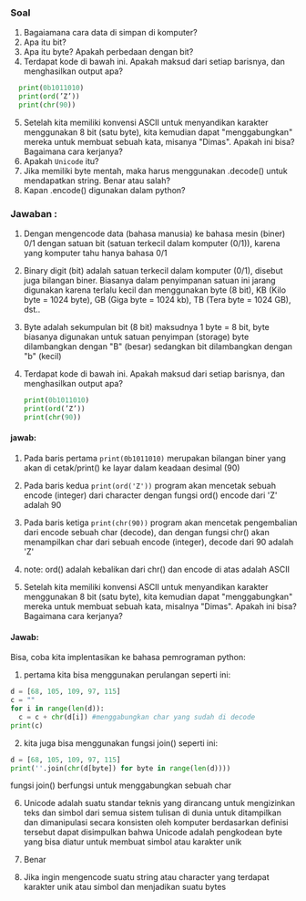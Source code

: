 ### Soal
1. Bagaiamana cara data di simpan di komputer?
2. Apa itu bit?
3. Apa itu byte? Apakah perbedaan dengan bit?
4. Terdapat kode di bawah ini. Apakah maksud dari setiap barisnya, dan menghasilkan output apa?
 ```python
   print(0b1011010)
   print(ord(’Z’))
   print(chr(90))
   ```
5. Setelah kita memiliki konvensi ASCII untuk menyandikan karakter menggunakan 8 bit (satu byte), kita kemudian dapat "menggabungkan" mereka untuk membuat sebuah kata, misanya "Dimas". Apakah ini bisa? Bagaimana cara kerjanya?
6. Apakah `Unicode` itu?
7. Jika memiliki byte mentah, maka harus menggunakan .decode() untuk mendapatkan string. Benar atau salah?
8. Kapan .encode() digunakan dalam python?

### Jawaban :

1. Dengan mengencode data (bahasa manusia) ke bahasa mesin (biner) 0/1 dengan satuan bit (satuan terkecil dalam komputer (0/1)), karena yang komputer tahu hanya bahasa 0/1

2. Binary digit (bit) adalah satuan terkecil dalam komputer (0/1), disebut juga bilangan biner. Biasanya dalam penyimpanan satuan ini jarang digunakan karena terlalu kecil dan menggunakan byte (8 bit), KB (Kilo byte = 1024 byte), GB (Giga byte = 1024 kb), TB (Tera byte = 1024 GB), dst..

3. Byte adalah sekumpulan bit (8 bit) maksudnya 1 byte = 8 bit, byte biasanya digunakan untuk satuan penyimpan (storage) byte dilambangkan dengan "B" (besar) sedangkan bit dilambangkan dengan "b" (kecil)

4. Terdapat kode di bawah ini. Apakah maksud dari setiap barisnya, dan menghasilkan output apa?
   ```python
   print(0b1011010)
   print(ord(’Z’))
   print(chr(90))
   ```
#### jawab:
1. Pada baris pertama `print(0b1011010)` merupakan bilangan biner yang akan di cetak/print() ke layar dalam keadaan desimal (90)
2. Pada baris kedua `print(ord('Z'))` program akan mencetak sebuah encode (integer) dari character dengan fungsi ord() encode dari 'Z' adalah 90
3. Pada baris ketiga `print(chr(90))` program akan mencetak pengembalian dari encode sebuah char (decode), dan dengan fungsi chr() akan menampilkan char dari sebuah encode (integer), decode dari 90 adalah 'Z'
4. note: ord() adalah kebalikan dari chr() dan encode di atas adalah ASCII

5. Setelah kita memiliki konvensi ASCII untuk menyandikan karakter menggunakan 8 bit (satu byte), kita kemudian dapat "menggabungkan" mereka untuk membuat sebuah kata, misalnya "Dimas". Apakah ini bisa? Bagaimana cara kerjanya?
#### Jawab: 
Bisa, coba kita implentasikan ke bahasa pemrograman python:
1. pertama kita bisa menggunakan perulangan seperti ini:
```python
d = [68, 105, 109, 97, 115]
c = ""
for i in range(len(d)):
  c = c + chr(d[i]) #menggabungkan char yang sudah di decode
print(c)
```
2. kita juga bisa menggunakan fungsi join() seperti ini:
```python
d = [68, 105, 109, 97, 115]
print(''.join(chr(d[byte]) for byte in range(len(d))))
```
  fungsi join() berfungsi untuk menggabungkan sebuah char

6. Unicode adalah suatu standar teknis yang dirancang untuk mengizinkan teks dan simbol dari semua sistem tulisan di dunia untuk ditampilkan dan dimanipulasi secara konsisten oleh komputer berdasarkan definisi tersebut dapat disimpulkan bahwa Unicode adalah pengkodean byte yang bisa diatur untuk membuat simbol atau karakter unik 

7. Benar

8. Jika ingin mengencode suatu string atau character yang terdapat karakter unik atau simbol dan menjadikan suatu bytes
